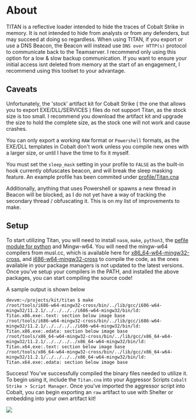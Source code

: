 # About

TITAN is a reflective loader intended to hide the traces of Cobalt Strike in memory. It is not intended to hide from analysts or from any defenders, but may succeed at doing so regardless. When using TITAN, if you export or use a DNS Beacon, the Beacon will instead use `DNS over HTTP(s)` protocol to communicate back to the Teamserver. I recommend only using this option for a low & slow backup communication. If you want to ensure your initial access isnt deleted from memory at the start of an engagement, I recommend using this toolset to your advantage.

## Caveats

Unfortunately, the 'stock' artifact kit for Cobalt Strike ( the one that allows you to export EXE/DLL/SERVICES ) files do not support Titan, as the stock size is too small. I recommend you download the artifact kit and upgrade the size to hold the complete size, as the stock one will not work and cause crashes. 

You can only export a working `RAW` format or `Powershell` formats, as the EXE/DLL templates in Cobalt don't work unless you compile new ones with a larger size, or until I have the time to fix it myself.

You must set the `sleep_mask` setting in your profile to `FALSE` as the built-in hook currently obfuscates beacon, and will break the sleep masking feature. An example profile has been commited under [profile/Titan.cna](profile/Titan.cna)

Additionally, anything that uses Powershell or spawns a new thread in Beacon will be blocked, as I do not  yet have a way of tracking the secondary thread / obfuscating it. This is on my list of improvements to make.

## Setup

To start utilizing Titan, you will need to install `nasm`, `make`, `python3`, the [pefile module for python](https://github.com/erocarrera/pefile) and Mingw-w64. You will need the mingw-w64 compilers from musl.cc, which is available here for [x86_64-w64-mingw32-cross](https://musl.cc/x86_64-w64-mingw32-cross.tgz), and [i686-w64-mingw32-cross](https://musl.cc/i686-w64-mingw32-cross.tgz) to compile the code, as the ones available in your package managers is not updated to the latest versions. Once you've setup your compilers in the PATH, and installed the above packages, you can start compiling the source code!

A sample output is shown below

 ```shell=/bin/bash
devvm:~/projects/kit/titan $ make
/root/tools/i686-w64-mingw32-cross/bin/../lib/gcc/i686-w64-mingw32/11.2.1/../../../../i686-w64-mingw32/bin/ld: Titan.x86.exe:.text: section below image base
/root/tools/i686-w64-mingw32-cross/bin/../lib/gcc/i686-w64-mingw32/11.2.1/../../../../i686-w64-mingw32/bin/ld: Titan.x86.exe:.edata: section below image base
/root/tools/x86_64-w64-mingw32-cross/bin/../lib/gcc/x86_64-w64-mingw32/11.2.1/../../../../x86_64-w64-mingw32/bin/ld: Titan.x64.exe:.text: section below image base
/root/tools/x86_64-w64-mingw32-cross/bin/../lib/gcc/x86_64-w64-mingw32/11.2.1/../../../../x86_64-w64-mingw32/bin/ld: Titan.x64.exe:.edata: section below image base
```

Success! You've successfully compiled the binary files needed to utilize it. To begin using it, include the `Titan.cna` into your Aggressor Scripts `Cobalt Strike > Script Manager`. Once you've imported the aggressor script into Cobalt, you can begin exporting an `raw` artifact to use with Shelter or embedding into your own artifact kit!

![](https://i.imgur.com/sI5Quif.png)
